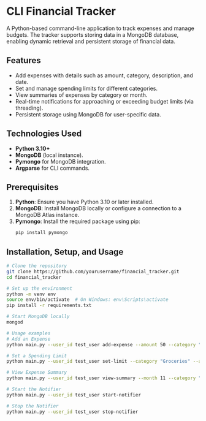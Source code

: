 # CLI Financial Tracker

A Python-based command-line application to track expenses and manage budgets. The tracker supports storing data in a MongoDB database, enabling dynamic retrieval and persistent storage of financial data.

## Features

- Add expenses with details such as amount, category, description, and date.
- Set and manage spending limits for different categories.
- View summaries of expenses by category or month.
- Real-time notifications for approaching or exceeding budget limits (via threading).
- Persistent storage using MongoDB for user-specific data.

## Technologies Used

- **Python 3.10+**
- **MongoDB** (local instance).
- **Pymongo** for MongoDB integration.
- **Argparse** for CLI commands.

## Prerequisites

1. **Python**: Ensure you have Python 3.10 or later installed.
2. **MongoDB**: Install MongoDB locally or configure a connection to a MongoDB Atlas instance.
3. **Pymongo**: Install the required package using pip:
   ```bash
   pip install pymongo
   ```

## Installation, Setup, and Usage

```bash
# Clone the repository
git clone https://github.com/yourusername/financial_tracker.git
cd financial_tracker

# Set up the environment
python -m venv env
source env/bin/activate  # On Windows: env\Scripts\activate
pip install -r requirements.txt

# Start MongoDB locally
mongod

# Usage examples
# Add an Expense
python main.py --user_id test_user add-expense --amount 50 --category "Groceries" --description "Weekly shopping"

# Set a Spending Limit
python main.py --user_id test_user set-limit --category "Groceries" --amount 200

# View Expense Summary
python main.py --user_id test_user view-summary --month 11 --category "Groceries"

# Start the Notifier
python main.py --user_id test_user start-notifier

# Stop the Notifier
python main.py --user_id test_user stop-notifier
```
